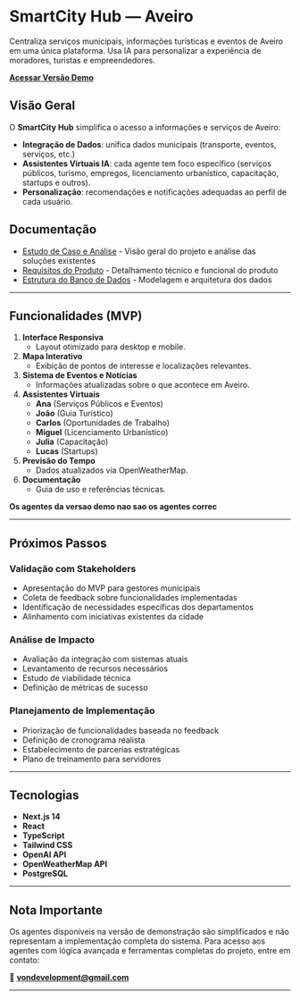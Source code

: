 # SmartCity Hub — Aveiro

Centraliza serviços municipais, informações turísticas e eventos de Aveiro em uma única plataforma. Usa IA para personalizar a experiência de moradores, turistas e empreendedores.

[**Acessar Versão Demo**](https://frontend-smart-city-4q6eg9aqd-victor-von-sohstens-projects.vercel.app/)


## Visão Geral

O **SmartCity Hub** simplifica o acesso a informações e serviços de Aveiro:
- **Integração de Dados**: unifica dados municipais (transporte, eventos, serviços, etc.)
- **Assistentes Virtuais IA**: cada agente tem foco específico (serviços públicos, turismo, empregos, licenciamento urbanístico, capacitação, startups e outros).
- **Personalização**: recomendações e notificações adequadas ao perfil de cada usuário.

## Documentação

- [Estudo de Caso e Análise](./docs/overview_projeto.md) - Visão geral do projeto e análise das soluções existentes
- [Requisitos do Produto](./docs/prd.md) - Detalhamento técnico e funcional do produto
- [Estrutura do Banco de Dados](./docs/db_overview.md) - Modelagem e arquitetura dos dados

---

## Funcionalidades (MVP)

1. **Interface Responsiva**  
   - Layout otimizado para desktop e mobile.
2. **Mapa Interativo**  
   - Exibição de pontos de interesse e localizações relevantes.
3. **Sistema de Eventos e Notícias**  
   - Informações atualizadas sobre o que acontece em Aveiro.
4. **Assistentes Virtuais**  
   - **Ana** (Serviços Públicos e Eventos)  
   - **João** (Guia Turístico)  
   - **Carlos** (Oportunidades de Trabalho)  
   - **Miguel** (Licenciamento Urbanístico)  
   - **Julia** (Capacitação)  
   - **Lucas** (Startups)  
5. **Previsão do Tempo**  
   - Dados atualizados via OpenWeatherMap.
6. **Documentação**  
   - Guia de uso e referências técnicas.

**Os agentes da versao demo nao sao os agentes correc**

---

## Próximos Passos

### Validação com Stakeholders
- Apresentação do MVP para gestores municipais
- Coleta de feedback sobre funcionalidades implementadas
- Identificação de necessidades específicas dos departamentos
- Alinhamento com iniciativas existentes da cidade

### Análise de Impacto
- Avaliação da integração com sistemas atuais
- Levantamento de recursos necessários
- Estudo de viabilidade técnica
- Definição de métricas de sucesso

### Planejamento de Implementação
- Priorização de funcionalidades baseada no feedback
- Definição de cronograma realista
- Estabelecimento de parcerias estratégicas
- Plano de treinamento para servidores

---

## Tecnologias

- **Next.js 14**  
- **React**  
- **TypeScript**  
- **Tailwind CSS**  
- **OpenAI API**  
- **OpenWeatherMap API**
- **PostgreSQL**

---

## Nota Importante

Os agentes disponíveis na versão de demonstração são simplificados e não representam a implementação completa do sistema. Para acesso aos agentes com lógica avançada e ferramentas completas do projeto, entre em contato:

📧 **vondevelopment@gmail.com**

---
